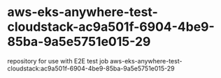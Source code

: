 # aws-eks-anywhere-test-cloudstack-ac9a501f-6904-4be9-85ba-9a5e5751e015-29
repository for use with E2E test job aws-eks-anywhere-test-cloudstack:ac9a501f-6904-4be9-85ba-9a5e5751e015-29
